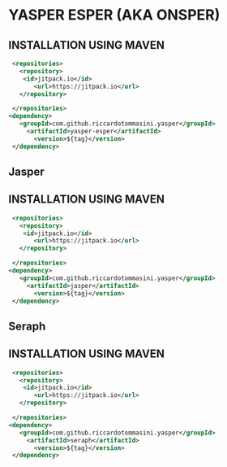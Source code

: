 # YASPER ESPER (AKA ONSPER)


## INSTALLATION USING MAVEN

```xml
 <repositories>
   <repository>
    <id>jitpack.io</id>
       <url>https://jitpack.io</url>
   </repository>

 </repositories>
<dependency>
   <groupId>com.github.riccardotommasini.yasper</groupId>
     <artifactId>yasper-esper</artifactId>
       <version>${tag}</version>
 </dependency>
```


## Jasper
## INSTALLATION USING MAVEN

```xml
 <repositories>
   <repository>
    <id>jitpack.io</id>
       <url>https://jitpack.io</url>
   </repository>

 </repositories>
<dependency>
   <groupId>com.github.riccardotommasini.yasper</groupId>
     <artifactId>jasper</artifactId>
       <version>${tag}</version>
 </dependency>
```

## Seraph

## INSTALLATION USING MAVEN

```xml
 <repositories>
   <repository>
    <id>jitpack.io</id>
       <url>https://jitpack.io</url>
   </repository>

 </repositories>
<dependency>
   <groupId>com.github.riccardotommasini.yasper</groupId>
     <artifactId>seraph</artifactId>
       <version>${tag}</version>
 </dependency>
```

